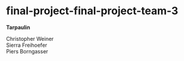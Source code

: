 # final-project-final-project-team-3

**Tarpaulin**

<p>Christopher Weiner<br>
Sierra Freihoefer<br>
Piers Borngasser</p>
